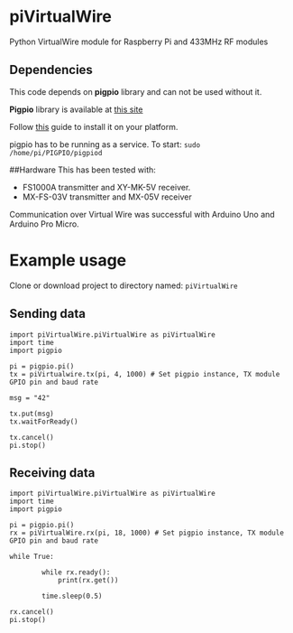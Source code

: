 # piVirtualWire
Python VirtualWire module for Raspberry Pi and 433MHz RF modules

## Dependencies

This code depends on **pigpio** library and can not be used without it.

**Pigpio** library is available at [this site](http://abyz.me.uk/rpi/pigpio/)

Follow [this](http://abyz.me.uk/rpi/pigpio/download.html) guide to install it on your platform.

pigpio has to be running as a service. To start:
`sudo /home/pi/PIGPIO/pigpiod`

##Hardware
This has been tested with:
* FS1000A transmitter and XY-MK-5V receiver.
* MX-FS-03V transmitter and MX-05V receiver

Communication over Virtual Wire was successful with Arduino Uno and Arduino Pro Micro.

# Example usage

Clone or download project to directory named:  `piVirtualWire`

## Sending data

```
import piVirtualWire.piVirtualWire as piVirtualWire
import time
import pigpio

pi = pigpio.pi()
tx = piVirtualwire.tx(pi, 4, 1000) # Set pigpio instance, TX module GPIO pin and baud rate

msg = "42"

tx.put(msg)
tx.waitForReady()

tx.cancel()
pi.stop()
```

## Receiving data

```
import piVirtualWire.piVirtualWire as piVirtualWire
import time
import pigpio

pi = pigpio.pi()
rx = piVirtualWire.rx(pi, 18, 1000) # Set pigpio instance, TX module GPIO pin and baud rate

while True:

		while rx.ready():
			print(rx.get())

		time.sleep(0.5)

rx.cancel()
pi.stop()
```
